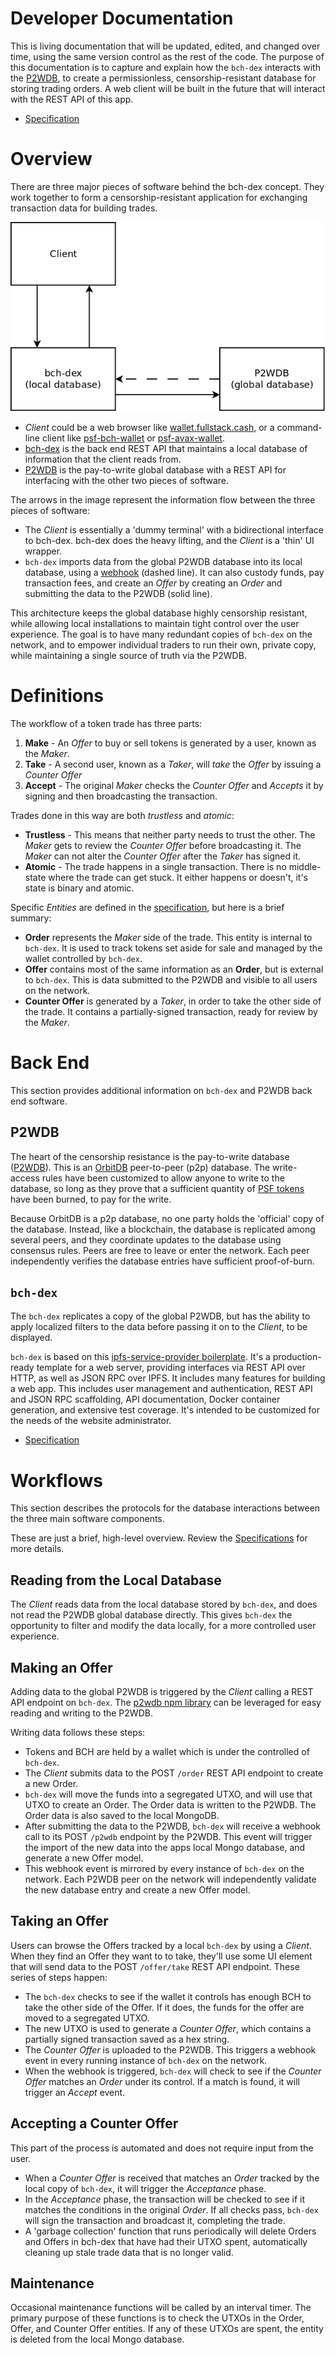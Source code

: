 # Developer Documentation

This is living documentation that will be updated, edited, and changed over time, using the same version control as the rest of the code. The purpose of this documentation is to capture and explain how the `bch-dex` interacts with the [P2WDB](https://github.com/Permissionless-Software-Foundation/ipfs-p2wdb-service), to create a permissionless, censorship-resistant database for storing trading orders. A web client will be built in the future that will interact with the REST API of this app.

- [Specification](./specification.md)

# Overview

There are three major pieces of software behind the bch-dex concept. They work together to form a censorship-resistant application for exchanging transaction data for building trades.

![bch-dex major subcomponents](./diagrams/software-interaction.png)

- _Client_ could be a web browser like [wallet.fullstack.cash](https://bchn-wallet.fullstack.cash), or a command-line client like [psf-bch-wallet](https://github.com/Permissionless-Software-Foundation/psf-bch-wallet) or [psf-avax-wallet](https://github.com/Permissionless-Software-Foundation/psf-avax-wallet).
- [bch-dex](https://github.com/Permissionless-Software-Foundation/bch-dex) is the back end REST API that maintains a local database of information that the client reads from.
- [P2WDB](https://github.com/Permissionless-Software-Foundation/ipfs-p2wdb-service) is the pay-to-write global database with a REST API for interfacing with the other two pieces of software.

The arrows in the image represent the information flow between the three pieces of software:

- The _Client_ is essentially a 'dummy terminal' with a bidirectional interface to bch-dex. bch-dex does the heavy lifting, and the _Client_ is a 'thin' UI wrapper.
- `bch-dex` imports data from the global P2WDB database into its local database, using a [webhook](https://en.wikipedia.org/wiki/Webhook) (dashed line). It can also custody funds, pay transaction fees, and create an _Offer_ by creating an _Order_ and submitting the data to the P2WDB (solid line).

This architecture keeps the global database highly censorship resistant, while allowing local installations to maintain tight control over the user experience. The goal is to have many redundant copies of `bch-dex` on the network, and to empower individual traders to run their own, private copy, while maintaining a single source of truth via the P2WDB.

# Definitions

The workflow of a token trade has three parts:
1. **Make** - An *Offer* to buy or sell tokens is generated by a user, known as the *Maker*.
2. **Take** - A second user, known as a *Taker*, will *take* the *Offer* by issuing a *Counter Offer*
3. **Accept** - The original *Maker* checks the *Counter Offer* and *Accepts* it by signing and then broadcasting the transaction.

Trades done in this way are both *trustless* and *atomic*:
- **Trustless** - This means that neither party needs to trust the other. The *Maker* gets to review the *Counter Offer* before broadcasting it. The *Maker* can not alter the *Counter Offer* after the *Taker* has signed it.
- **Atomic** - The trade happens in a single transaction. There is no middle-state where the trade can get stuck. It either happens or doesn't, it's state is binary and atomic.

Specific *Entities* are defined in the [specification](./specification.md), but here is a brief summary:
- **Order** represents the *Maker* side of the trade. This entity is internal to `bch-dex`. It is used to track tokens set aside for sale and managed by the wallet controlled by `bch-dex`.
- **Offer** contains most of the same information as an **Order**, but is external to `bch-dex`. This is data submitted to the P2WDB and visible to all users on the network.
- **Counter Offer** is generated by a *Taker*, in order to take the other side of the trade. It contains a partially-signed transaction, ready for review by the *Maker*.

# Back End

This section provides additional information on `bch-dex` and P2WDB back end software.

## P2WDB

The heart of the censorship resistance is the pay-to-write database ([P2WDB](https://github.com/Permissionless-Software-Foundation/ipfs-p2wdb-service)). This is an [OrbitDB](https://orbitdb.org/) peer-to-peer (p2p) database. The write-access rules have been customized to allow anyone to write to the database, so long as they prove that a sufficient quantity of [PSF tokens](https://psfoundation.cash) have been burned, to pay for the write.

Because OrbitDB is a p2p database, no one party holds the 'official' copy of the database. Instead, like a blockchain, the database is replicated among several peers, and they coordinate updates to the database using consensus rules. Peers are free to leave or enter the network. Each peer independently verifies the database entries have sufficient proof-of-burn.

## `bch-dex`

The `bch-dex` replicates a copy of the global P2WDB, but has the ability to apply localized filters to the data before passing it on to the _Client_, to be displayed.

`bch-dex` is based on this [ipfs-service-provider boilerplate](https://github.com/Permissionless-Software-Foundation/ipfs-service-provider). It's a production-ready template for a web server, providing interfaces via REST API over HTTP, as well as JSON RPC over IPFS. It includes many features for building a web app. This includes user management and authentication, REST API and JSON RPC scaffolding, API documentation, Docker container generation, and extensive test coverage. It's intended to be customized for the needs of the website administrator.

- [Specification](./specification.md)

# Workflows

This section describes the protocols for the database interactions between the three main software components.

These are just a brief, high-level overview. Review the [Specifications](./specification.md) for more details.

## Reading from the Local Database

The *Client* reads data from the local database stored by `bch-dex`, and does not read the P2WDB global database directly. This gives `bch-dex` the opportunity to filter and modify the data locally, for a more controlled user experience.

## Making an Offer

Adding data to the global P2WDB is triggered by the _Client_ calling a REST API endpoint on `bch-dex`. The [p2wdb npm library](https://www.npmjs.com/package/p2wdb) can be leveraged for easy reading and writing to the P2WDB.

Writing data follows these steps:

- Tokens and BCH are held by a wallet which is under the controlled of `bch-dex`.
- The _Client_ submits data to the POST `/order` REST API endpoint to create a new Order.
- `bch-dex` will move the funds into a segregated UTXO, and will use that UTXO to create an Order. The Order data is written to the P2WDB. The Order data is also saved to the local MongoDB.
- After submitting the data to the P2WDB, `bch-dex` will receive a webhook call to its POST `/p2wdb` endpoint by the P2WDB. This event will trigger the import of the new data into the apps local Mongo database, and generate a new Offer model.
- This webhook event is mirrored by every instance of `bch-dex` on the network. Each P2WDB peer on the network will independently validate the new database entry and create a new Offer model.

## Taking an Offer

Users can browse the Offers tracked by a local `bch-dex` by using a *Client*. When they find an Offer they want to to take, they'll use some UI element that will send data to the POST `/offer/take` REST API endpoint. These series of steps happen:

- The `bch-dex` checks to see if the wallet it controls has enough BCH to take the other side of the Offer. If it does, the funds for the offer are moved to a segregated UTXO.
- The new UTXO is used to generate a *Counter Offer*, which contains a partially signed transaction saved as a hex string.
- The *Counter Offer* is uploaded to the P2WDB. This triggers a webhook event in every running instance of `bch-dex` on the network.
- When the webhook is triggered, `bch-dex` will check to see if the *Counter Offer* matches an *Order* under its control. If a match is found, it will trigger an *Accept* event.

## Accepting a Counter Offer

This part of the process is automated and does not require input from the user.

- When a *Counter Offer* is received that matches an *Order* tracked by the local copy of `bch-dex`, it will trigger the *Acceptance* phase.
- In the *Acceptance* phase, the transaction will be checked to see if it matches the conditions in the original *Order*. If all checks pass, `bch-dex` will sign the transaction and broadcast it, completing the trade.
- A 'garbage collection' function that runs periodically will delete Orders and Offers in bch-dex that have had their UTXO spent, automatically cleaning up stale trade data that is no longer valid.

## Maintenance

Occasional maintenance functions will be called by an interval timer. The primary purpose of these functions is to check the UTXOs in the Order, Offer, and Counter Offer entities. If any of these UTXOs are spent, the entity is deleted from the local Mongo database.
